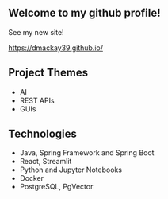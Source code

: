 ## Welcome to my github profile!
See my new site!

https://dmackay39.github.io/

## Project Themes
- AI
- REST APIs
- GUIs

## Technologies
- Java, Spring Framework and Spring Boot
- React, Streamlit
- Python and Jupyter Notebooks
- Docker
- PostgreSQL, PgVector

<!--
**dmackay39/dmackay39** is a ✨ _special_ ✨ repository because its `README.md` (this file) appears on your GitHub profile.

Here are some ideas to get you started:

- 🔭 I’m currently working on ...
- 🌱 I’m currently learning ...
- 👯 I’m looking to collaborate on ...
- 🤔 I’m looking for help with ...
- 💬 Ask me about ...
- 📫 How to reach me: ...
- 😄 Pronouns: ...
- ⚡ Fun fact: ...
-->
